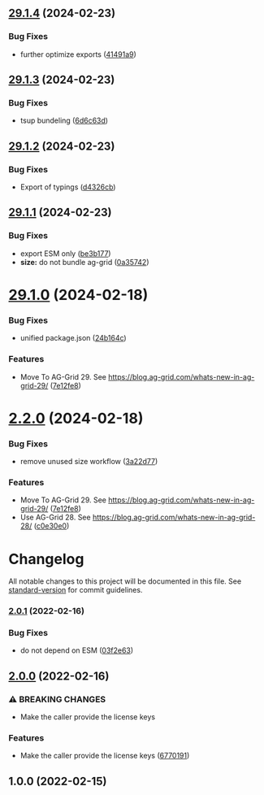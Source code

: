 ## [29.1.4](https://github.com/mdornseif/react-use-aggrid-enterprise/compare/v29.1.3...v29.1.4) (2024-02-23)

### Bug Fixes

- further optimize exports ([41491a9](https://github.com/mdornseif/react-use-aggrid-enterprise/commit/41491a9a4f4837abdd5b6516d985385648b70614))

## [29.1.3](https://github.com/mdornseif/react-use-aggrid-enterprise/compare/v29.1.2...v29.1.3) (2024-02-23)

### Bug Fixes

- tsup bundeling ([6d6c63d](https://github.com/mdornseif/react-use-aggrid-enterprise/commit/6d6c63d75dd5d806d9401abe113a07fc577d04e2))

## [29.1.2](https://github.com/mdornseif/react-use-aggrid-enterprise/compare/v29.1.1...v29.1.2) (2024-02-23)

### Bug Fixes

- Export of typings ([d4326cb](https://github.com/mdornseif/react-use-aggrid-enterprise/commit/d4326cbaab0026e6cfaf4db238ab4fa5cfd75d54))

## [29.1.1](https://github.com/mdornseif/react-use-aggrid-enterprise/compare/v29.1.0...v29.1.1) (2024-02-23)

### Bug Fixes

- export ESM only ([be3b177](https://github.com/mdornseif/react-use-aggrid-enterprise/commit/be3b177382f2531faad3b372b43ce2146aaad16b))
- **size:** do not bundle ag-grid ([0a35742](https://github.com/mdornseif/react-use-aggrid-enterprise/commit/0a3574207c6be0992e80702215b1964d3b2c21f0))

# [29.1.0](https://github.com/mdornseif/react-use-aggrid-enterprise/compare/v29.0.0...v29.1.0) (2024-02-18)

### Bug Fixes

- unified package.json ([24b164c](https://github.com/mdornseif/react-use-aggrid-enterprise/commit/24b164c660ca3a1d0183881757f2b04ea36385af))

### Features

- Move To AG-Grid 29. See https://blog.ag-grid.com/whats-new-in-ag-grid-29/ ([7e12fe8](https://github.com/mdornseif/react-use-aggrid-enterprise/commit/7e12fe82895052f0c5b5b414f00fee8414e061f9))

# [2.2.0](https://github.com/mdornseif/react-use-aggrid-enterprise/compare/v2.1.1...v2.2.0) (2024-02-18)

### Bug Fixes

- remove unused size workflow ([3a22d77](https://github.com/mdornseif/react-use-aggrid-enterprise/commit/3a22d77bb9afd1ffdcc55ad346cfbac4c789fe22))

### Features

- Move To AG-Grid 29. See https://blog.ag-grid.com/whats-new-in-ag-grid-29/ ([7e12fe8](https://github.com/mdornseif/react-use-aggrid-enterprise/commit/7e12fe82895052f0c5b5b414f00fee8414e061f9))
- Use AG-Grid 28. See https://blog.ag-grid.com/whats-new-in-ag-grid-28/ ([c0e30e0](https://github.com/mdornseif/react-use-aggrid-enterprise/commit/c0e30e0e40c92939dac5326eba297e2e5ed8a0be))

# Changelog

All notable changes to this project will be documented in this file. See [standard-version](https://github.com/conventional-changelog/standard-version) for commit guidelines.

### [2.0.1](https://github.com/mdornseif/react-use-aggrid-enterprise/compare/v2.0.0...v2.0.1) (2022-02-16)

### Bug Fixes

- do not depend on ESM ([03f2e63](https://github.com/mdornseif/react-use-aggrid-enterprise/commit/03f2e6300adc390f4fa8689fcc894a20656ab18f))

## [2.0.0](https://github.com/mdornseif/react-use-aggrid-enterprise/compare/v1.0.0...v2.0.0) (2022-02-16)

### ⚠ BREAKING CHANGES

- Make the caller provide the license keys

### Features

- Make the caller provide the license keys ([6770191](https://github.com/mdornseif/react-use-aggrid-enterprise/commit/6770191c67cc200e1647d3bb85028297631af14b))

## 1.0.0 (2022-02-15)
